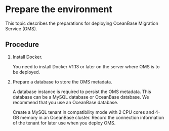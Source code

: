 # Prepare the environment

This topic describes the preparations for deploying OceanBase Migration Service (OMS).

## Procedure

1. Install Docker.

   You need to install Docker V1.13 or later on the server where OMS is to be deployed.

2. Prepare a database to store the OMS metadata.

   A database instance is required to persist the OMS metadata. This database can be a MySQL database or OceanBase database. We recommend that you use an OceanBase database.

   Create a MySQL tenant in compatibility mode with 2 CPU cores and 4-GB memory in an OceanBase cluster. Record the connection information of the tenant for later use when you deploy OMS.

